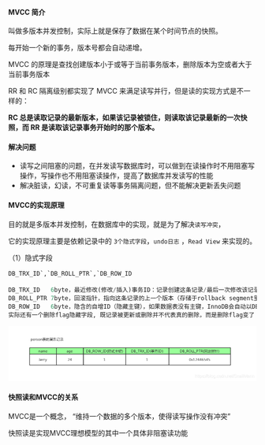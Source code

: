 #### MVCC 简介

叫做多版本并发控制，实际上就是保存了数据在某个时间节点的快照。

每开始一个新的事务，版本号都会自动递增。

MVCC 的原理是查找创建版本小于或等于当前事务版本，删除版本为空或者大于当前事务版本



 RR 和 RC 隔离级别都实现了 MVCC 来满足读写并行，但是读的实现方式是不一样的：

**RC 总是读取记录的最新版本，如果该记录被锁住，则读取该记录最新的一次快照，而 RR 是读取该记录事务开始时的那个版本。**



#### 解决问题

- 读写之间阻塞的问题，在并发读写数据库时，可以做到在读操作时不用阻塞写操作，写操作也不用阻塞读操作，提高了数据库并发读写的性能
- 解决脏读，幻读，不可重复读等事务隔离问题，但不能解决更新丢失问题



#### MVCC的实现原理

目的就是多版本并发控制，在数据库中的实现，就是为了解决`读写冲突`，

它的实现原理主要是依赖记录中的 `3个隐式字段`，`undo日志` ，`Read View` 来实现的。

（1）隐式字段

```sql
DB_TRX_ID`,`DB_ROLL_PTR`,`DB_ROW_ID

DB_TRX_ID	6byte，最近修改(修改/插入)事务ID：记录创建这条记录/最后一次修改该记录的事务ID
DB_ROLL_PTR	7byte，回滚指针，指向这条记录的上一个版本（存储于rollback segment里）
DB_ROW_ID	6byte，隐含的自增ID（隐藏主键），如果数据表没有主键，InnoDB会自动以DB_ROW_ID产生一个聚簇索引
实际还有一个删除flag隐藏字段, 既记录被更新或删除并不代表真的删除，而是删除flag变了
```

![在这里插入图片描述](..\resource\mvcc字段.png)

#### 快照读和MVCC的关系

MVCC是一个概念， “维持一个数据的多个版本，使得读写操作没有冲突” 

快照读是实现MVCC理想模型的其中一个具体非阻塞读功能





